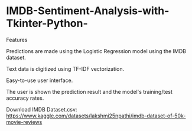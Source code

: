 # IMDB-Sentiment-Analysis-with-Tkinter-Python-
Features

Predictions are made using the Logistic Regression model using the IMDB dataset.

Text data is digitized using TF-IDF vectorization.

Easy-to-use user interface.

The user is shown the prediction result and the model's training/test accuracy rates.

Download IMDB Dataset.csv: https://www.kaggle.com/datasets/lakshmi25npathi/imdb-dataset-of-50k-movie-reviews

